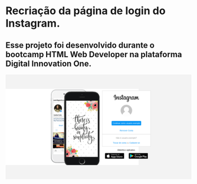 # Recriação da página de login do Instagram.
## Esse projeto foi desenvolvido durante o bootcamp HTML Web Developer na plataforma Digital Innovation One.

![Página de login do Instagram](https://github.com/ale-mouraboni/instagram-login-page/blob/main/assets/img/readme/instagram-login-page.png)
